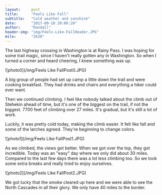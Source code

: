 ```yaml
---
layout:     post
title:      "Feels Like Fall"
subtitle:   "Cold weather and sunshine"
date:       "2017-09-10 20:06:20"
author:     "Randall"
header-img: "img/Feels-Like-FallHeader.JPG"
mile:       "2610"
---
```

The last highway crossing in Washington is at Rainy Pass. I was hoping for some trail magic, since I haven't really gotten any in Washington. So when I turned a corner and heard cheering, I knew something was up.

![photo0](/img/Feels Like FallPost0.JPG)

A big group of people had set up camp a little down the trail and were cooking breakfast. They had drinks and chairs and everything a hiker could ever want.

Then we continued climbing. I feel like nobody talked about the climb out of Stehekin ahead of time, but it's one of the biggest on the trail, if not the biggest. 7700 feet of climbing over 27 miles. It's gradual, but it's still a lot of work. 

Luckily, it was pretty cold today, making the climb easier. It felt like fall and some of the larches agreed. They're beginning to change colors.

![photo1](/img/Feels Like FallPost1.JPG)

As we climbed, the views got better. When we got over the top, they got incredible. Today was an "easy" day where we only did about 30 miles. Compared to the last few days there was a lot less climbing too. So we took some extra breaks and really tried to enjoy ourselves.

![photo2](/img/Feels Like FallPost2.JPG)

We got lucky that the smoke cleared up here and we were able to see the North Cascades in all their glory. We only have 40 miles to the border.
